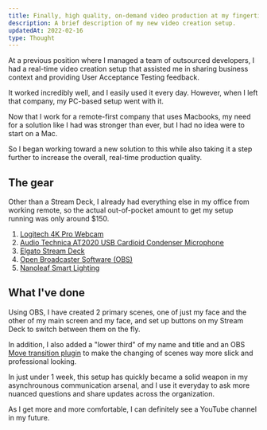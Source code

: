 ```yaml
---
title: Finally, high quality, on-demand video production at my fingertips
description: A brief description of my new video creation setup.
updatedAt: 2022-02-16
type: Thought
---
```


At a previous position where I managed a team of outsourced developers, I had a real-time video creation setup that assisted me in sharing business context and providing User Acceptance Testing feedback.

It worked incredibly well, and I easily used it every day. However, when I left that company, my PC-based setup went with it.

Now that I work for a remote-first company that uses Macbooks, my need for a solution like I had was stronger than ever, but I had no idea were to start on a Mac. 

So I began working toward a new solution to this while also taking it a step further to increase the overall, real-time production quality.

## The gear

Other than a Stream Deck, I already had everything else in my office from working remote, so the actual out-of-pocket amount to get my setup running was only around $150.

1. [Logitech 4K Pro Webcam](https://www.logitech.com/en-us/products/webcams/4kprowebcam.960-001390.html?utm_campaign=dr&utm_source=google&utm_medium=pla&cvosrc=cse.google.%7Bkeyword%7D&cvo_campaign=brand&cvo_crid=%7Bcreative%7D&cvokid=%7Bprofile_id%7D%7C%7Baff_code%7D&gclid=%7Bgclid_value%7D&prodsku=%7Bproduct_id%7D&gclid=EAIaIQobChMInaKDqKSX9gIVylByCh22JQ6-EAQYCCABEgKhkPD_BwE#buy)
2. [Audio Technica AT2020 USB Cardioid Condenser Microphone](https://www.audio-technica.com/en-us/at2020usb)
3. [Elgato Stream Deck](https://www.elgato.com/en/stream-deck)
4. [Open Broadcaster Software (OBS)](https://obsproject.com/)
5. [Nanoleaf Smart Lighting](https://nanoleaf.me/en-US/)

## What I've done

Using OBS, I have created 2 primary scenes, one of just my face and the other of my main screen and my face, and set up buttons on my Stream Deck to switch between them on the fly.

In addition, I also added a "lower third" of my name and title and an OBS [Move transition plugin](https://obsproject.com/forum/resources/move-transition.913/download) to make the changing of scenes way more slick and professional looking.

In just under 1 week, this setup has quickly became a solid weapon in my asynchrounous communication arsenal, and I use it everyday to ask more nuanced questions and share updates across the organization.

As I get more and more comfortable, I can definitely see a YouTube channel in my future.